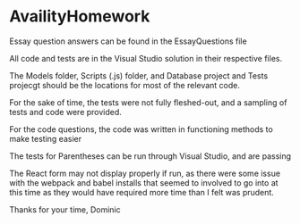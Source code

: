 # AvailityHomework

Essay question answers can be found in the EssayQuestions file

All code and tests are in the Visual Studio solution in their respective files.

The Models folder, Scripts (.js) folder, and Database project and Tests projecgt should be the locations for most of the relevant code.

For the sake of time, the tests were not fully fleshed-out, and a sampling of tests and code were provided.

For the code questions, the code was written in functioning methods to make testing easier

The tests for Parentheses can be run through Visual Studio, and are passing

The React form may not display properly if run, as there were some issue with the webpack and babel installs that seemed to involved to go into at this time as they would have required more time than I felt was prudent.



Thanks for your time,
Dominic
